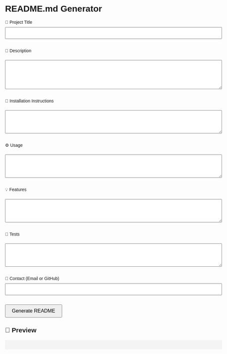 <!DOCTYPE html>
<html lang="en">
<head>
  <meta charset="UTF-8" />
  <meta name="viewport" content="width=device-width, initial-scale=1.0"/>
  <title>README Generator</title>
  <style>
    body {
      font-family: sans-serif;
      max-width: 700px;
      margin: 40px auto;
      padding: 20px;
    }
    input, textarea {
      width: 100%;
      margin: 8px 0 16px;
      padding: 8px;
      font-size: 1rem;
    }
    button {
      padding: 10px 20px;
      font-size: 1rem;
      cursor: pointer;
    }
    pre {
      background: #f4f4f4;
      padding: 15px;
      white-space: pre-wrap;
      word-break: break-word;
      margin-top: 20px;
    }
  </style>
</head>
<body>
  <h1>README.md Generator</h1>
  
  <label>📌 Project Title</label>
  <input type="text" id="title" />

  <label>📝 Description</label>
  <textarea id="description" rows="4"></textarea>

  <label>🚀 Installation Instructions</label>
  <textarea id="installation" rows="3"></textarea>

  <label>⚙️ Usage</label>
  <textarea id="usage" rows="3"></textarea>

  <label>💡 Features</label>
  <textarea id="features" rows="3"></textarea>

  <label>🧪 Tests</label>
  <textarea id="tests" rows="3"></textarea>

  <label>📩 Contact (Email or GitHub)</label>
  <input type="text" id="contact" />

  <button onclick="generateReadme()">Generate README</button>

  <h2>📄 Preview</h2>
  <pre id="output"></pre>

  <script>
    function generateReadme() {
      const title = document.getElementById("title").value;
      const description = document.getElementById("description").value;
      const installation = document.getElementById("installation").value;
      const usage = document.getElementById("usage").value;
      const features = document.getElementById("features").value;
      const tests = document.getElementById("tests").value;
      const contact = document.getElementById("contact").value;

      const readme = `
# ${title}

## 📋 Description
${description}

## 📦 Installation
\`\`\`bash
${installation}
\`\`\`

## ▶️ Usage
${usage}

## ✨ Features
${features}

## 🧪 Tests
${tests}

## 📬 Contact
${contact}
      `;

      document.getElementById("output").textContent = readme.trim();
    }
  </script>
</body>
</html>
